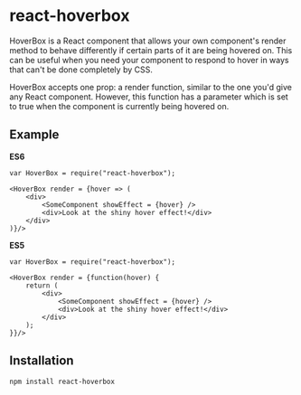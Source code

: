 # react-hoverbox

HoverBox is a React component that allows your own component's render method to behave differently if certain parts of it are being hovered on.
This can be useful when you need your component to respond to hover in ways that can't be done completely by CSS.

HoverBox accepts one prop: a render function, similar to the one you'd give any React component. However, this function has a parameter which is set to true when the component is currently being hovered on.

## Example

__ES6__

    var HoverBox = require("react-hoverbox");

    <HoverBox render = {hover => (
        <div>
            <SomeComponent showEffect = {hover} />
            <div>Look at the shiny hover effect!</div>
        </div>
    )}/>

__ES5__

    var HoverBox = require("react-hoverbox");

    <HoverBox render = {function(hover) {
        return (
            <div>
                <SomeComponent showEffect = {hover} />
                <div>Look at the shiny hover effect!</div>
            </div>
        );
    }}/>

## Installation

    npm install react-hoverbox

